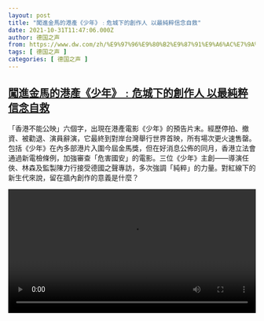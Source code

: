 ```yaml
---
layout: post
title: "闖進金馬的港產《少年》﹕危城下的創作人 以最純粹信念自救"
date: 2021-10-31T11:47:06.000Z
author: 德国之声
from: https://www.dw.com/zh/%E9%97%96%E9%80%B2%E9%87%91%E9%A6%AC%E7%9A%84%E6%B8%AF%E7%94%A2%E3%80%8A%E5%B0%91%E5%B9%B4%E3%80%8B%EF%B9%95%E5%8D%B1%E5%9F%8E%E4%B8%8B%E7%9A%84%E5%89%B5%E4%BD%9C%E4%BA%BA%20%E4%BB%A5%E6%9C%80%E7%B4%94%E7%B2%B9%E4%BF%A1%E5%BF%B5%E8%87%AA%E6%95%91/a-59678217
tags: [ 德国之声 ]
categories: [ 德国之声 ]
---
```

<!--1635680826000-->
[闖進金馬的港產《少年》﹕危城下的創作人 以最純粹信念自救](https://www.dw.com/zh/%E9%97%96%E9%80%B2%E9%87%91%E9%A6%AC%E7%9A%84%E6%B8%AF%E7%94%A2%E3%80%8A%E5%B0%91%E5%B9%B4%E3%80%8B%EF%B9%95%E5%8D%B1%E5%9F%8E%E4%B8%8B%E7%9A%84%E5%89%B5%E4%BD%9C%E4%BA%BA%20%E4%BB%A5%E6%9C%80%E7%B4%94%E7%B2%B9%E4%BF%A1%E5%BF%B5%E8%87%AA%E6%95%91/a-59678217)
------

<div>
<p>「香港不能公映」六個字，出現在港產電影《少年》的預告片末。經歷停拍、撤資、被勸退、演員辭演，它最終到對岸台灣舉行世界首映，所有場次更火速售罄。包括《少年》在內多部港片入圍今屆金馬獎，但在好消息公佈的同月，香港立法會通過新電檢條例，加強審查「危害國安」的電影。三位《少年》主創——導演任俠、林森及監製陳力行接受德國之聲專訪，多次強調「純粹」的力量。對紅線下的新生代來說，留在牆內創作的意義是什麼？</small></p><video src="https://tvdownloaddw-a.akamaihd.net/dwtv_video/flv/vdt_zh/2021/bchi211031_001_foreveryoung_01r_sd_sor.mp4" controls style="width:100%"></video>
</div>
